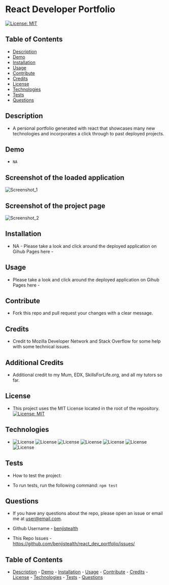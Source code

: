 # React Developer Portfolio
                       
[![License: MIT](https://img.shields.io/badge/License-MIT-orange.svg)](https://opensource.org/licenses/MIT)


## Table of Contents

* [Description](#description)
* [Demo](#demo)
* [Installation](#installation)
* [Usage](#usage)
* [Contribute](#contribute)
* [Credits](#credits)
* [License](#license)
* [Technologies](#technologies)
* [Tests](#tests)
* [Questions](#questions)

## Description

- A personal portfolio generated with react that showcases many new technologies and incorporates a click through to past deployed projects.

## Demo

 - `NA`

## Screenshot of the loaded application

    
  <img alt="Screenshot_1" src="./assets/images/screenshot1.png">


## Screenshot of the project page


  <img alt="Screenshot_2" src="./assets/images/screenshot2.png">


## Installation

 - NA - Please take a look and click around the deployed application on Gihub Pages here - 


## Usage

- Please take a look and click around the deployed application on Gihub Pages here - 


## Contribute

 - Fork this repo and pull request your changes with a clear message.

## Credits

 - Credit to Mozilla Developer Network and Stack Overflow for some help with some technical issues.

## Additional Credits

 - Additional credit to my Mum, EDX, SkillsForLife.org, and all my tutors so far.

## License

 - This project  uses the MIT License located in the root of the repository. [![License: MIT](https://img.shields.io/badge/License-MIT-orange.svg)](https://opensource.org/licenses/MIT) 

## Technologies

 -  ![License](https://img.shields.io/badge/Lang-Node.js-orange) ![License](https://img.shields.io/badge/Lang-JavaScript-purple) ![License](https://img.shields.io/badge/Lang-Markdown-green) ![License](https://img.shields.io/badge/Lang-HTML-yellow) ![License](https://img.shields.io/badge/Lang-CSS-blue) ![License](https://img.shields.io/badge/Lang-Bootstrap.js-pink) ![License](https://img.shields.io/badge/Lang-React-red)

## Tests
 - How to test the project:

 - To run tests, run the following command: `npm test`

## Questions
 - If you have any questions about the repo, please open an issue or email me at user@email.com.

 - Github Username - [benjistealth](https://github.com/benjistealth/)

 - This Repo Issues - https://github.com/benjistealth/react_dev_portfolio/issues/

## Table of Contents

* [Description](#description) - [Demo](#demo) - [Installation](#installation) - [Usage](#usage) - [Contribute](#contribute) - [Credits](#credits) - [License](#license) - [Technologies](#technologies) - [Tests](#tests) - [Questions](#questions)